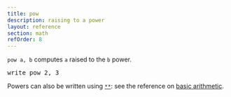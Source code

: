 ```yaml
---
title: pow
description: raising to a power
layout: reference
section: math
refOrder: 8
---
```


`pow a, b` computes `a` raised to the `b` power.

<pre class="jumbo" data-before='write "two cubed is:"'>
write pow 2, 3
</pre>

Powers can also be written using [`**`](arithmetic.html): see
the reference on [basic arithmetic](arithmetic.html).
